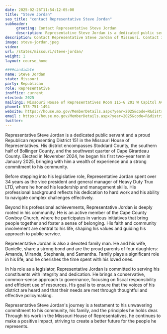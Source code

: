 ```yaml
---
date: 2025-02-26T11:54:12-05:00
title: "Steve Jordan"
seo_title: "contact Representative Steve Jordan"
subheader:
     greeting: Contact Representative Steve Jordan
     description: Representative Steve Jordan is a dedicated public servant and a proud Republican representing District 151 in the Missouri House of Representatives. His district encompasses Stoddard County, the southern half of Bollinger County, and the southwest quarter of Cape Girardeau County.
description: Contact Representative Steve Jordan of Missouri. Contact information for Steve Jordan includes email address, phone number, and mailing address.
image: steve-jordan.jpeg
video:
url: /states/missouri/steve-jordan/
weight: 1
layout: course_home

####candidate
name: Steve Jordan
state: Missouri
party: Republican
role: Representative
inoffice: current
elected: 2025
mailing1: Missouri House of Representatives Room 115-G 201 W Capitol Ave Jefferson City, MO 65101
phone1: 573-751-1494
website: https://house.mo.gov/MemberDetails.aspx?year=2025&code=R&district=151/
email : https://house.mo.gov/MemberDetails.aspx?year=2025&code=R&district=151/
twitter: 
---
```

Representative Steve Jordan is a dedicated public servant and a proud Republican representing District 151 in the Missouri House of Representatives. His district encompasses Stoddard County, the southern half of Bollinger County, and the southwest quarter of Cape Girardeau County. Elected in November 2024, he began his first two-year term in January 2025, bringing with him a wealth of experience and a strong commitment to his community.

Before stepping into his legislative role, Representative Jordan spent over 34 years as the vice president and general manager of Heavy Duty Trux LTD, where he honed his leadership and management skills. His professional background reflects his dedication to hard work and his ability to navigate complex challenges effectively.

Beyond his professional achievements, Representative Jordan is deeply rooted in his community. He is an active member of the Cape County Cowboy Church, where he participates in various initiatives that bring people together and foster a sense of belonging. His faith and community involvement are central to his life, shaping his values and guiding his approach to public service.

Representative Jordan is also a devoted family man. He and his wife, Danielle, share a strong bond and are the proud parents of four daughters: Amanda, Miranda, Stephania, and Samantha. Family plays a significant role in his life, and he cherishes the time spent with his loved ones.

In his role as a legislator, Representative Jordan is committed to serving his constituents with integrity and dedication. He brings a conservative, common-sense approach to governance, focusing on fiscal responsibility and efficient use of resources. His goal is to ensure that the voices of his district are heard and that their needs are met through thoughtful and effective policymaking.

Representative Steve Jordan's journey is a testament to his unwavering commitment to his community, his family, and the principles he holds dear. Through his work in the Missouri House of Representatives, he continues to make a positive impact, striving to create a better future for the people he represents.
